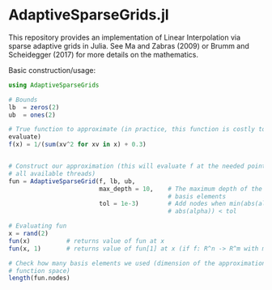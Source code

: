 # AdaptiveSparseGrids.jl

This repository provides an implementation of Linear Interpolation via sparse
adaptive grids in Julia.  See Ma and Zabras (2009) or Brumm and Scheidegger
(2017) for more details on the mathematics.

Basic construction/usage:
```julia
using AdaptiveSparseGrids

# Bounds
lb  = zeros(2)
ub  = ones(2)

# True function to approximate (in practice, this function is costly to
evaluate)
f(x) = 1/(sum(xv^2 for xv in x) + 0.3)


# Construct our approximation (this will evaluate f at the needed points, using
# all available threads)
fun = AdaptiveSparseGrid(f, lb, ub,
                         max_depth = 10,    # The maximum depth of the tree of
                                            # basis elements
                         tol = 1e-3)        # Add nodes when min(abs(alpha/f(x)),
                                            # abs(alpha)) < tol

# Evaluating fun
x = rand(2)
fun(x)          # returns value of fun at x
fun(x, 1)       # returns value of fun[1] at x (if f: R^n -> R^m with m > 1)

# Check how many basis elements we used (dimension of the approximation in
# function space)
length(fun.nodes)
```
